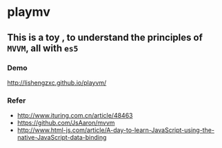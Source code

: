 # playmv
## This is a toy , to understand the principles of `MVVM`, all with `es5`

### Demo
http://lishengzxc.github.io/playvm/

### Refer
- http://www.ituring.com.cn/article/48463
- https://github.com/JsAaron/mvvm
- http://www.html-js.com/article/A-day-to-learn-JavaScript-using-the-native-JavaScript-data-binding
